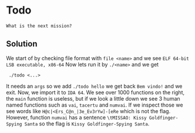 # Todo

`What is the next mission?`

## Solution

We start of by checking file format with `file <name>` and we see `ELF 64-bit LSB executable, x86-64`
Now lets run it by `./<name>` and we get
```
 ./todo <...>
```
It needs an `args` so we add `./todo hello` we get back `Bem vindo!` and we exit.
Now, we import it to `IDA 64`.
We see over 1000 functions on the right, the `main` function is useless, but if we look a little down we see 3 human named functions such as `vai`, `tacertu` and `numvai`.
If we inspect those we see words like `H@c|<Ers_C@n_|3e_Ev3rYw]-[eRe` which is not the flag.
However, function `numvai` has a sentence `\tMISSAO: Kissy Goldfinger-Spying Santa` so the flag is `Kissy Goldfinger-Spying Santa`.
